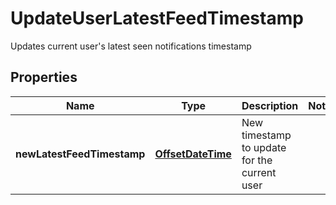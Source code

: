 

# UpdateUserLatestFeedTimestamp

Updates current user's latest seen notifications timestamp
## Properties

Name | Type | Description | Notes
------------ | ------------- | ------------- | -------------
**newLatestFeedTimestamp** | [**OffsetDateTime**](OffsetDateTime.md) | New timestamp to update for the current user | 



